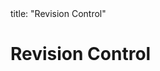 <frontmatter>
title: "Revision Control"
</frontmatter>

<link rel="stylesheet" href="{{baseUrl}}/css/textbook.css">

<div class="website-content">

# Revision Control

<div id="main">

<include src="what/embed.md" boilerplate  />
<include src="repositories/embed.md" boilerplate  />
<include src="savingHistory/embed.md" boilerplate  />
<include src="usingHistory/embed.md" boilerplate  />
<include src="remoteRepositories/embed.md" boilerplate  />
<include src="branching/embed.md" boilerplate  />
<include src="drcsVsCrcs/embed.md" boilerplate  />
<include src="forkingWorkflow/embed.md" boilerplate  />
<include src="featureBranchFlow/embed.md" boilerplate  />
<include src="centralizedFlow/embed.md" boilerplate  />

</div>

</div>
